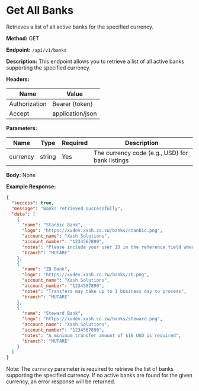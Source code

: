 # Get All Banks

Retrieves a list of all active banks for the specified currency.

**Method:** GET

**Endpoint:** `/api/v1/banks`

**Description:** This endpoint allows you to retrieve a list of all active banks supporting the specified currency.

**Headers:**

| Name          | Value            |
|---------------|------------------|
| Authorization | Bearer {token}   |
| Accept        | application/json |

**Parameters:**

| Name     | Type   | Required | Description                                    |
|----------|--------|----------|------------------------------------------------|
| currency | string | Yes      | The currency code (e.g., USD) for bank listings |

**Body:** None

**Example Response:**

```json
{
  "success": true,
  "message": "Banks retrieved successfully",
  "data": [
    {
      "name": "Stanbic Bank",
      "logo": "https://xvdev.xash.co.zw/banks/stanbic.png",
      "account_name": "Xash Solutions",
      "account_number": "1234567890",
      "notes": "Please include your user ID in the reference field when making a transfer",
      "branch": "MUTARE"
    },
    {
      "name": "ZB Bank",
      "logo": "https://xvdev.xash.co.zw/banks/zb.png",
      "account_name": "Xash Solutions",
      "account_number": "1234567890",
      "notes": "Transfers may take up to 1 business day to process",
      "branch": "MUTARE"
    },
    {
      "name": "Steward Bank",
      "logo": "https://xvdev.xash.co.zw/banks/steward.png",
      "account_name": "Xash Solutions",
      "account_number": "1234567890",
      "notes": "A minimum transfer amount of $10 USD is required",
      "branch": "MUTARE"
    }
  ]
}
```

Note: The `currency` parameter is required to retrieve the list of banks supporting the specified currency. If no active banks are found for the given currency, an error response will be returned.